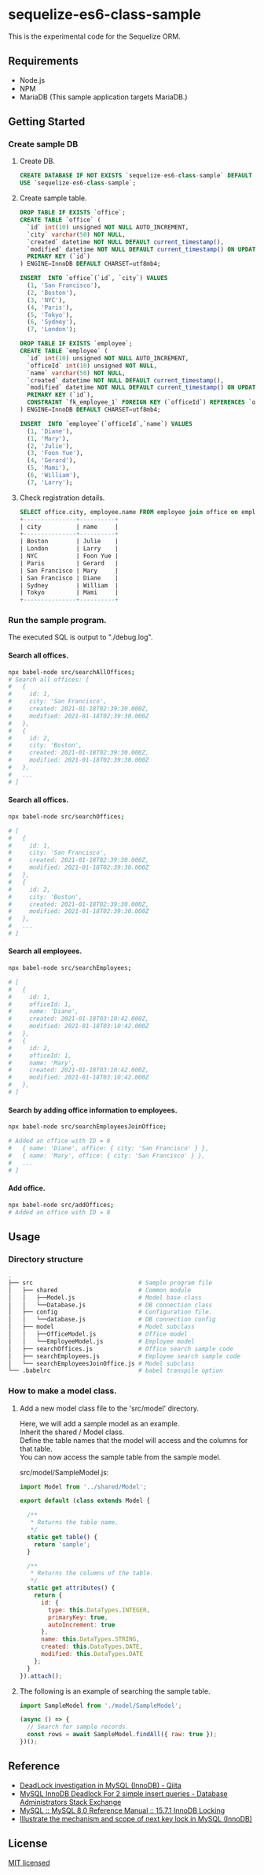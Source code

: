 # sequelize-es6-class-sample

This is the experimental code for the Sequelize ORM.

## Requirements

- Node.js
- NPM
- MariaDB (This sample application targets MariaDB.)

## Getting Started

### Create sample DB

1. Create DB.

    ```sql
    CREATE DATABASE IF NOT EXISTS `sequelize-es6-class-sample` DEFAULT CHARACTER SET utf8mb4;
    USE `sequelize-es6-class-sample`;
    ```

1. Create sample table.

    ```sql
    DROP TABLE IF EXISTS `office`;
    CREATE TABLE `office` (
      `id` int(10) unsigned NOT NULL AUTO_INCREMENT,
      `city` varchar(50) NOT NULL,
      `created` datetime NOT NULL DEFAULT current_timestamp(),
      `modified` datetime NOT NULL DEFAULT current_timestamp() ON UPDATE current_timestamp(),
      PRIMARY KEY (`id`)
    ) ENGINE=InnoDB DEFAULT CHARSET=utf8mb4;

    INSERT  INTO `office`(`id`, `city`) VALUES
      (1, 'San Francisco'),
      (2, 'Boston'),
      (3, 'NYC'),
      (4, 'Paris'),
      (5, 'Tokyo'),
      (6, 'Sydney'),
      (7, 'London');

    DROP TABLE IF EXISTS `employee`;
    CREATE TABLE `employee` (
      `id` int(10) unsigned NOT NULL AUTO_INCREMENT,
      `officeId` int(10) unsigned NOT NULL,
      `name` varchar(50) NOT NULL,
      `created` datetime NOT NULL DEFAULT current_timestamp(),
      `modified` datetime NOT NULL DEFAULT current_timestamp() ON UPDATE current_timestamp(),
      PRIMARY KEY (`id`),
      CONSTRAINT `fk_employee_1` FOREIGN KEY (`officeId`) REFERENCES `office` (`id`)
    ) ENGINE=InnoDB DEFAULT CHARSET=utf8mb4;

    INSERT  INTO `employee`(`officeId`,`name`) VALUES
      (1, 'Diane'),
      (1, 'Mary'),
      (2, 'Julie'),
      (3, 'Foon Yue'),
      (4, 'Gerard'),
      (5, 'Mami'),
      (6, 'William'),
      (7, 'Larry');
    ```

1. Check registration details.

    ```sql
    SELECT office.city, employee.name FROM employee join office on employee.officeId = office.id ORDER BY office.city;
    +---------------+----------+
    | city          | name     |
    +---------------+----------+
    | Boston        | Julie    |
    | London        | Larry    |
    | NYC           | Foon Yue |
    | Paris         | Gerard   |
    | San Francisco | Mary     |
    | San Francisco | Diane    |
    | Sydney        | William  |
    | Tokyo         | Mami     |
    +---------------+----------+
    ```

### Run the sample program.

The executed SQL is output to "./debug.log".  

#### Search all offices.

```sh
npx babel-node src/searchAllOffices;
# Search all offices: [
#   {
#     id: 1,
#     city: 'San Francisco',
#     created: 2021-01-18T02:39:30.000Z,
#     modified: 2021-01-18T02:39:30.000Z
#   },
#   {
#     id: 2,
#     city: 'Boston',
#     created: 2021-01-18T02:39:30.000Z,
#     modified: 2021-01-18T02:39:30.000Z
#   },
#   ...
# ]
```

#### Search all offices.

```sh
npx babel-node src/searchOffices;

# [
#   {
#     id: 1,
#     city: 'San Francisco',
#     created: 2021-01-18T02:39:30.000Z,
#     modified: 2021-01-18T02:39:30.000Z
#   },
#   {
#     id: 2,
#     city: 'Boston',
#     created: 2021-01-18T02:39:30.000Z,
#     modified: 2021-01-18T02:39:30.000Z
#   },
#   ...
# ]
```

#### Search all employees.

```sh
npx babel-node src/searchEmployees;

# [
#   {
#     id: 1,
#     officeId: 1,
#     name: 'Diane',
#     created: 2021-01-18T03:10:42.000Z,
#     modified: 2021-01-18T03:10:42.000Z
#   },
#   {
#     id: 2,
#     officeId: 1,
#     name: 'Mary',
#     created: 2021-01-18T03:10:42.000Z,
#     modified: 2021-01-18T03:10:42.000Z
#   },
# ]
```

#### Search by adding office information to employees.

```sh
npx babel-node src/searchEmployeesJoinOffice;

# Added an office with ID = 8
#   { name: 'Diane', office: { city: 'San Francisco' } },
#   { name: 'Mary', office: { city: 'San Francisco' } },
#   ...
# ]
```

#### Add office.

```sh
npx babel-node src/addOffices;
# Added an office with ID = 8
```

## Usage

### Directory structure

```sh
.
├── src                              # Sample program file
│   ├── shared                       # Common module
│   │   ├──Model.js                  # Model base class
│   │   └──Database.js               # DB connection class
│   ├── config                       # Configuration file.
│   │   └──database.js               # DB connection config
│   ├── model                        # Model subclass
│   │   ├──OfficeModel.js            # Office model
│   │   └──EmployeeModel.js          # Employee model
│   ├── searchOffices.js             # Office search sample code
│   ├── searchEmployees.js           # Employee search sample code
│   └── searchEmployeesJoinOffice.js # Model subclass
└── .babelrc                         # babel transpile option
```

### How to make a model class.

1. Add a new model class file to the 'src/model' directory.

    Here, we will add a sample model as an example.  
    Inherit the shared / Model class.  
    Define the table names that the model will access and the columns for that table.  
    You can now access the sample table from the sample model.  

    src/model/SampleModel.js:  

    ```js
    import Model from '../shared/Model';

    export default (class extends Model {

      /**
       * Returns the table name.
       */
      static get table() {
        return 'sample';
      }

      /**
       * Returns the columns of the table.
       */
      static get attributes() {
        return {
          id: {
            type: this.DataTypes.INTEGER,
            primaryKey: true,
            autoIncrement: true
          },
          name: this.DataTypes.STRING,
          created: this.DataTypes.DATE,
          modified: this.DataTypes.DATE
        };
      }
    }).attach();
    ````

1. The following is an example of searching the sample table.

    ```js
    import SampleModel from './model/SampleModel';

    (async () => {
      // Search for sample records.
      const rows = await SampleModel.findAll({ raw: true });
    })();
    ```

## Reference

- [DeadLock investigation in MySQL (InnoDB) - Qiita](https://qiita.com/h-oikawa/items/91e2401fad5d93262f6f)
- [MySQL InnoDB Deadlock For 2 simple insert queries - Database Administrators Stack Exchange](https://dba.stackexchange.com/questions/86878/mysql-innodb-deadlock-for-2-simple-insert-queries)
- [MySQL :: MySQL 8.0 Reference Manual :: 15.7.1 InnoDB Locking](https://dev.mysql.com/doc/refman/8.0/en/innodb-locking.html#innodb-next-key-locks)
- [Illustrate the mechanism and scope of next key lock in MySQL (InnoDB)](https://norikone.hatenablog.com/entry/2018/09/12/MySQL%28InnoDB%29%E3%81%AE%E3%83%8D%E3%82%AF%E3%82%B9%E3%83%88%E3%82%AD%E3%83%BC%E3%83%AD%E3%83%83%E3%82%AF%E3%81%AE%E4%BB%95%E7%B5%84%E3%81%BF%E3%81%A8%E7%AF%84%E5%9B%B2%E3%82%92%E5%9B%B3%E8%A7%A3)

## License

[MIT licensed](./LICENSE.txt)